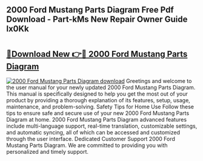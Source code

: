 ## 2000 Ford Mustang Parts Diagram Free Pdf Download - Part-kMs New Repair Owner Guide lx0Kk

# <h2><a href="http://dfu10dw.blite.top/?on=2000+Ford+Mustang+Parts+Diagram">🔗Download New 👉🔴 2000 Ford Mustang Parts Diagram</a></h2>

[![2000 Ford Mustang Parts Diagram download](https://i.imgur.com/lujVjoI.png)](http://dfu10dw.blite.top/?on=2000+Ford+Mustang+Parts+Diagram)
Greetings and welcome to the user manual for your newly updated 2000 Ford Mustang Parts Diagram. This manual is specifically designed to help you get the most out of your product by providing a thorough explanation of its features, setup, usage, maintenance, and problem-solving. Safety Tips for Home Use Follow these tips to ensure safe and secure use of your new 2000 Ford Mustang Parts Diagram at home. 2000 Ford Mustang Parts Diagram advanced features include multi-language support, real-time translation, customizable settings, and automatic syncing, all of which can be accessed and customized through the user interface. Dedicated Customer Support 2000 Ford Mustang Parts Diagram. We are committed to providing you with personalized and timely support.
